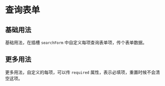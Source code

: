 # 查询表单

## 基础用法

基础用法，在插槽 `searchForm` 中自定义每项查询表单项，传个表单数据。

<ExampleModule fileName="basic"/>

## 更多用法

更多用法，自定义的每项，可以传 `required` 属性，表示必填项，重置时候不会清空这项。

<ExampleModule fileName="more"/>
<PropsRenderDoc />

